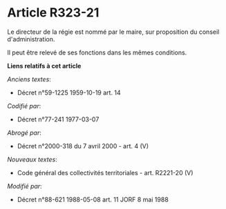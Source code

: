 # Article R323-21

Le directeur de la régie est nommé par le maire, sur proposition du conseil d'administration.

Il peut être relevé de ses fonctions dans les mêmes conditions.

**Liens relatifs à cet article**

_Anciens textes_:

  - Décret n°59-1225 1959-10-19 art. 14

_Codifié par_:

  - Décret n°77-241 1977-03-07

_Abrogé par_:

  - Décret n°2000-318 du 7 avril 2000 - art. 4 (V)

_Nouveaux textes_:

  - Code général des collectivités territoriales - art. R2221-20 (V)

_Modifié par_:

  - Décret n°88-621 1988-05-08 art. 11 JORF 8 mai 1988

